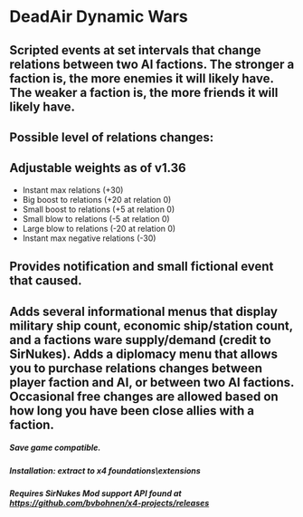 # DeadAir Dynamic Wars

## Scripted events at set intervals that change relations between two AI factions. The stronger a faction is, the more enemies it will likely have. The weaker a faction is, the more friends it will likely have.

## Possible level of relations changes:
## Adjustable weights as of v1.36
- Instant max relations (+30)
- Big boost to relations (+20 at relation 0)
- Small boost to relations (+5 at relation 0)
- Small blow to relations (-5 at relation 0)
- Large blow to relations (-20 at relation 0)
- Instant max negative relations (-30)

## Provides notification and small fictional event that caused.

## Adds several informational menus that display military ship count, economic ship/station count, and a factions ware supply/demand (credit to SirNukes). Adds a diplomacy menu that allows you to purchase relations changes between player faction and AI, or between two AI factions. Occasional free changes are allowed based on how long you have been close allies with a faction.

##### Save game compatible.
##### Installation: extract to x4 foundations\extensions
##### Requires SirNukes Mod support API found at https://github.com/bvbohnen/x4-projects/releases
